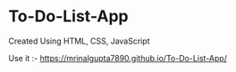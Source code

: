 # To-Do-List-App

Created Using HTML, CSS, JavaScript

Use it :- https://mrinalgupta7890.github.io/To-Do-List-App/
